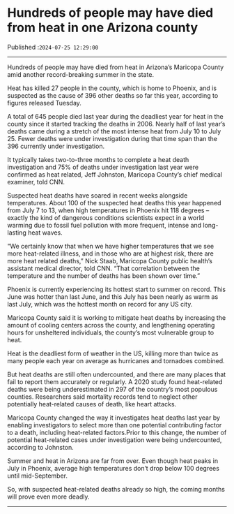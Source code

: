 # Hundreds of people may have died from heat in one Arizona county

Published :`2024-07-25 12:29:00`

---

Hundreds of people may have died from heat in Arizona’s Maricopa County amid another record-breaking summer in the state.

Heat has killed 27 people in the county, which is home to Phoenix, and is suspected as the cause of 396 other deaths so far this year, according to figures released Tuesday.

A total of 645 people died last year during the deadliest year for heat in the county since it started tracking the deaths in 2006. Nearly half of last year’s deaths came during a stretch of the most intense heat from July 10 to July 25. Fewer deaths were under investigation during that time span than the 396 currently under investigation.

It typically takes two-to-three months to complete a heat death investigation and 75% of deaths under investigation last year were confirmed as heat related, Jeff Johnston, Maricopa County’s chief medical examiner, told CNN.

Suspected heat deaths have soared in recent weeks alongside temperatures. About 100 of the suspected heat deaths this year happened from July 7 to 13, when high temperatures in Phoenix hit 118 degrees – exactly the kind of dangerous conditions scientists expect in a world warming due to fossil fuel pollution with more frequent, intense and long-lasting heat waves.

“We certainly know that when we have higher temperatures that we see more heat-related illness, and in those who are at highest risk, there are more heat related deaths,” Nick Staab, Maricopa County public health’s assistant medical director, told CNN. “That correlation between the temperature and the number of deaths has been shown over time.”

Phoenix is currently experiencing its hottest start to summer on record. This June was hotter than last June, and this July has been nearly as warm as last July, which was the hottest month on record for any US city.

Maricopa County said it is working to mitigate heat deaths by increasing the amount of cooling centers across the county, and lengthening operating hours for unsheltered individuals, the county’s most vulnerable group to heat.

Heat is the deadliest form of weather in the US, killing more than twice as many people each year on average as hurricanes and tornadoes combined.

But heat deaths are still often undercounted, and there are many places that fail to report them accurately or regularly. A 2020 study found heat-related deaths were being underestimated in 297 of the country’s most populous counties. Researchers said mortality records tend to neglect other potentially heat-related causes of death, like heart attacks.

Maricopa County changed the way it investigates heat deaths last year by enabling investigators to select more than one potential contributing factor to a death, including heat-related factors.Prior to this change, the number of potential heat-related cases under investigation were being undercounted, according to Johnston.

Summer and heat in Arizona are far from over. Even though heat peaks in July in Phoenix, average high temperatures don’t drop below 100 degrees until mid-September.

So, with suspected heat-related deaths already so high, the coming months will prove even more deadly.

---


